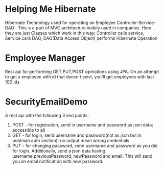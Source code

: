 # Helping Me Hibernate
Hibernate Technology used for operating on Employee 
Controller-Service-DAO :
  This is a part of MVC architecture widely used in companies. Here they are just Classes which work in this way:
     Controller calls service, Service calls DAO, DAO(Data Access Object) performs Hibernate Operation

# Employee Manager
Rest api for performing GET,PUT,POST operations using JPA. On an attempt to get a employee with id that doesn't exist, you'll get employees with last 100 ids

# SecurityEmailDemo
A rest api with the following 3 end points:
1) POST - for registration, send in username and password as json data; accessible to all
2) GET - for login, send username and password(not as json but in postman auth section); no output mean wrong credentials
3) PUT - for changing password, send username and password as you did  for login. Additionally, send a json data having username,previousPassword, newPassword and email. This will send you an email notification with new password.
